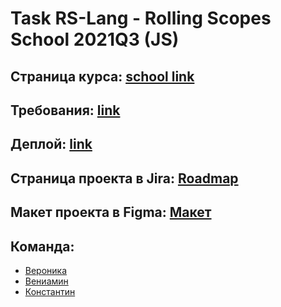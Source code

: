 # Task RS-Lang - Rolling Scopes School 2021Q3 (JS)

## Страница курса: [school link](https://rs.school/js/)

## Требования: [link](https://github.com/rolling-scopes-school/tasks/blob/master/tasks/stage-2/rs-lang/rslang.md)

## Деплой: [link](https://rs-lang-team-wvk.netlify.app/)

## Страница проекта в Jira: [Roadmap](https://khoncharov.atlassian.net/jira/software/projects/RSL/boards/1/roadmap)

## Макет проекта в Figma: [Макет](https://www.figma.com/file/n7dfcuKYRaWfJ3ViYUjHlL/RSLang-mockup)

## Команда:

- [Вероника](https://github.com/WeronikaFed)
- [Вениамин](https://github.com/v3n9s)
- [Константин](https://github.com/khoncharov)
